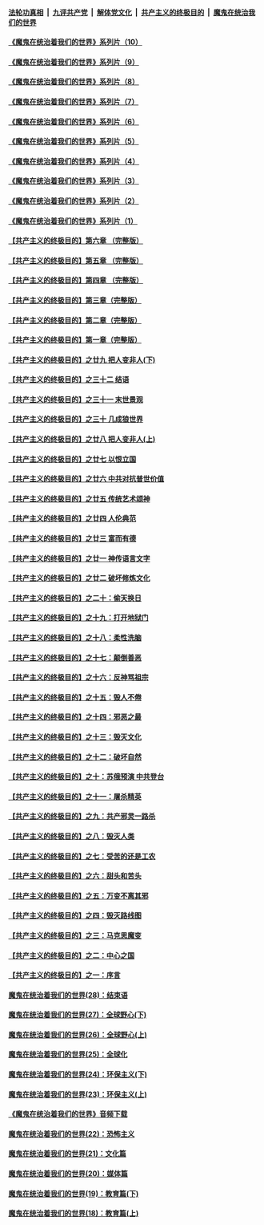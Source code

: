 ####  [法轮功真相](../../../../basic/blob/master/README.md?t=08041202) &nbsp;|&nbsp; [九评共产党](../../../../9ping.md/blob/master/README.md?t=08041202) &nbsp;|&nbsp; [解体党文化](../../../../jtdwh.md/blob/master/README.md?t=08041202)  &nbsp;|&nbsp; [共产主义的终极目的](../../../../gczydzjmd.md/blob/master/README.md?t=08041202) &nbsp;|&nbsp; [魔鬼在统治我们的世界](../../../../mgztzwmdsj.md/blob/master/README.md?t=08041202) 

#### [《魔鬼在统治着我们的世界》系列片（10）](../pages/nsc422/n12292670.md?t=08041202) 

#### [《魔鬼在统治着我们的世界》系列片（9）](../pages/nsc422/n12290859.md?t=08041202) 

#### [《魔鬼在统治着我们的世界》系列片（8）](../pages/nsc422/n12287445.md?t=08041202) 

#### [《魔鬼在统治着我们的世界》系列片（7）](../pages/nsc422/n12283425.md?t=08041202) 

#### [《魔鬼在统治着我们的世界》系列片（6）](../pages/nsc422/n12282314.md?t=08041202) 

#### [《魔鬼在统治着我们的世界》系列片（5）](../pages/nsc422/n12281419.md?t=08041202) 

#### [《魔鬼在统治着我们的世界》系列片（4）](../pages/nsc422/n12274024.md?t=08041202) 

#### [《魔鬼在统治着我们的世界》系列片（3）](../pages/nsc422/n12271322.md?t=08041202) 

#### [《魔鬼在统治着我们的世界》系列片（2）](../pages/nsc422/n12269049.md?t=08041202) 

#### [《魔鬼在统治着我们的世界》系列片（1）](../pages/nsc422/n12267575.md?t=08041202) 

#### [【共产主义的终极目的】第六章 （完整版）](../pages/nsc422/n11428913.md?t=08041202) 

#### [【共产主义的终极目的】第五章 （完整版）](../pages/nsc422/n11428912.md?t=08041202) 

#### [【共产主义的终极目的】第四章 （完整版）](../pages/nsc422/n11428907.md?t=08041202) 

#### [【共产主义的终极目的】第三章（完整版）](../pages/nsc422/n11428848.md?t=08041202) 

#### [【共产主义的终极目的】第二章（完整版）](../pages/nsc422/n11428831.md?t=08041202) 

#### [【共产主义的终极目的】第一章（完整版）](../pages/nsc422/n11417651.md?t=08041202) 

#### [【共产主义的终极目的】之廿九 把人变非人(下)](../pages/nsc422/n11344140.md?t=08041202) 

#### [【共产主义的终极目的】之三十二 结语](../pages/nsc422/n11360535.md?t=08041202) 

#### [【共产主义的终极目的】之三十一 末世景观](../pages/nsc422/n11351129.md?t=08041202) 

#### [【共产主义的终极目的】之三十 几成狼世界](../pages/nsc422/n11348280.md?t=08041202) 

#### [【共产主义的终极目的】之廿八 把人变非人(上)](../pages/nsc422/n11340492.md?t=08041202) 

#### [【共产主义的终极目的】之廿七 以恨立国](../pages/nsc422/n11336944.md?t=08041202) 

#### [【共产主义的终极目的】之廿六 中共对抗普世价值](../pages/nsc422/n11324785.md?t=08041202) 

#### [【共产主义的终极目的】之廿五 传统艺术颂神](../pages/nsc422/n11296396.md?t=08041202) 

#### [【共产主义的终极目的】之廿四 人伦典范](../pages/nsc422/n11296397.md?t=08041202) 

#### [【共产主义的终极目的】之廿三 富而有德](../pages/nsc422/n11283598.md?t=08041202) 

#### [【共产主义的终极目的】之廿一 神传语言文字](../pages/nsc422/n11263265.md?t=08041202) 

#### [【共产主义的终极目的】之廿二 破坏修炼文化](../pages/nsc422/n11245728.md?t=08041202) 

#### [【共产主义的终极目的】之二十：偷天换日](../pages/nsc422/n11238846.md?t=08041202) 

#### [【共产主义的终极目的】之十九：打开地狱门](../pages/nsc422/n11206376.md?t=08041202) 

#### [【共产主义的终极目的】之十八：柔性洗脑](../pages/nsc422/n11199994.md?t=08041202) 

#### [【共产主义的终极目的】之十七：颠倒善恶](../pages/nsc422/n11179782.md?t=08041202) 

#### [【共产主义的终极目的】之十六：反神骂祖宗](../pages/nsc422/n11166798.md?t=08041202) 

#### [【共产主义的终极目的】之十五：毁人不倦](../pages/nsc422/n11166792.md?t=08041202) 

#### [【共产主义的终极目的】之十四：邪恶之最](../pages/nsc422/n11150249.md?t=08041202) 

#### [【共产主义的终极目的】之十三：毁灭文化](../pages/nsc422/n11135227.md?t=08041202) 

#### [【共产主义的终极目的】之十二：破坏自然](../pages/nsc422/n11135214.md?t=08041202) 

#### [【共产主义的终极目的】之十：苏俄预演 中共登台](../pages/nsc422/n11118424.md?t=08041202) 

#### [【共产主义的终极目的】之十一：屠杀精英](../pages/nsc422/n11118442.md?t=08041202) 

#### [【共产主义的终极目的】之九：共产邪灵一路杀](../pages/nsc422/n11114139.md?t=08041202) 

#### [【共产主义的终极目的】之八：毁灭人类](../pages/nsc422/n11108503.md?t=08041202) 

#### [【共产主义的终极目的】之七：受苦的还是工农](../pages/nsc422/n11101809.md?t=08041202) 

#### [【共产主义的终极目的】之六：甜头和苦头](../pages/nsc422/n11096971.md?t=08041202) 

#### [【共产主义的终极目的】之五：万变不离其邪](../pages/nsc422/n11091285.md?t=08041202) 

#### [【共产主义的终极目的】之四：毁灭路线图](../pages/nsc422/n11086284.md?t=08041202) 

#### [【共产主义的终极目的】之三：马克思魔变](../pages/nsc422/n11061941.md?t=08041202) 

#### [【共产主义的终极目的】之二：中心之国](../pages/nsc422/n11047728.md?t=08041202) 

#### [【共产主义的终极目的】之一：序言](../pages/nsc422/n11086077.md?t=08041202) 

#### [魔鬼在统治着我们的世界(28)：结束语](../pages/nsc422/n10936246.md?t=08041202) 

#### [魔鬼在统治着我们的世界(27)：全球野心(下)](../pages/nsc422/n10928319.md?t=08041202) 

#### [魔鬼在统治着我们的世界(26)：全球野心(上)](../pages/nsc422/n10900318.md?t=08041202) 

#### [魔鬼在统治着我们的世界(25)：全球化](../pages/nsc422/n10788205.md?t=08041202) 

#### [魔鬼在统治着我们的世界(24)：环保主义(下)](../pages/nsc422/n10695307.md?t=08041202) 

#### [魔鬼在统治着我们的世界(23)：环保主义(上)](../pages/nsc422/n10688613.md?t=08041202) 

#### [《魔鬼在统治着我们的世界》音频下载](../pages/nsc422/n10635553.md?t=08041202) 

#### [魔鬼在统治着我们的世界(22)：恐怖主义](../pages/nsc422/n10614727.md?t=08041202) 

#### [魔鬼在统治着我们的世界(21)：文化篇](../pages/nsc422/n10597706.md?t=08041202) 

#### [魔鬼在统治着我们的世界(20)：媒体篇](../pages/nsc422/n10586579.md?t=08041202) 

#### [魔鬼在统治着我们的世界(19)：教育篇(下)](../pages/nsc422/n10564808.md?t=08041202) 

#### [魔鬼在统治着我们的世界(18)：教育篇(上)](../pages/nsc422/n10526970.md?t=08041202) 

